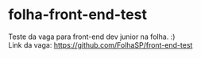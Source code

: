 # folha-front-end-test
Teste da vaga para front-end dev junior na folha. :)<br>
Link da vaga: https://github.com/FolhaSP/front-end-test